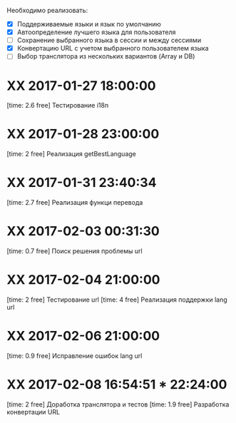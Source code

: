 Необходимо реализовать:
  - [x] Поддерживаемые языки и язык по умолчанию
  - [x] Автоопределение лучшего языка для пользователя
  - [ ] Сохранение выбранного языка в сессии и между сессиями
  - [x] Конвертацию URL с учетом выбранного пользователем языка
  - [ ] Выбор транслятора из нескольких вариантов (Array и DB)

# XX 2017-01-27 18:00:00

[time: 2.6 free] Тестирование i18n

# XX 2017-01-28 23:00:00

[time: 2 free] Реализация getBestLanguage

# XX 2017-01-31 23:40:34

[time: 2.7 free] Реализация функци перевода

# XX 2017-02-03 00:31:30

[time: 0.7 free] Поиск решения проблемы url

# XX 2017-02-04 21:00:00

[time: 2 free] Тестирование url
[time: 4 free] Реализация поддержки lang url

# XX 2017-02-06 21:00:00

[time: 0.9 free] Исправление ошибок lang url

# XX 2017-02-08 16:54:51 * 22:24:00

[time: 2 free] Доработка транслятора и тестов
[time: 1.9 free] Разработка конвертации URL
